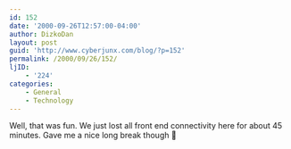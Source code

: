 ```yaml
---
id: 152
date: '2000-09-26T12:57:00-04:00'
author: DizkoDan
layout: post
guid: 'http://www.cyberjunx.com/blog/?p=152'
permalink: /2000/09/26/152/
ljID:
    - '224'
categories:
    - General
    - Technology
---
```


Well, that was fun. We just lost all front end connectivity here for about 45 minutes. Gave me a nice long break though 🙂
